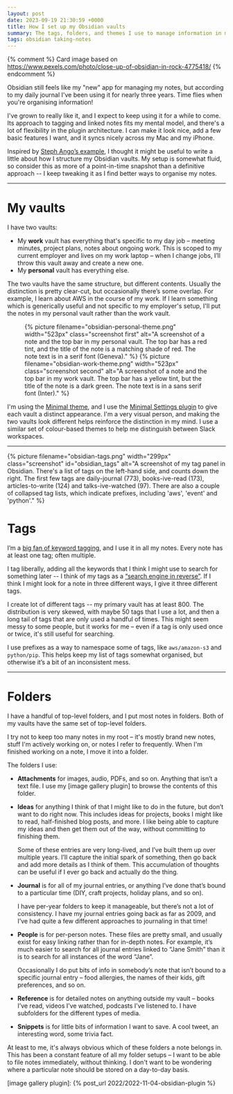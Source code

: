 ```yaml
---
layout: post
date: 2023-09-19 21:30:59 +0000
title: How I set up my Obsidian vaults
summary: The tags, folders, and themes I use to manage information in my Obsidian vaults.
tags: obsidian taking-notes
---
```


{% comment %}
  Card image based on https://www.pexels.com/photo/close-up-of-obsidian-in-rock-4775418/
{% endcomment %}

Obsidian still feels like my "new" app for managing my notes, but according to my daily journal I've been using it for nearly three years.
Time flies when you're organising information!

I've grown to really like it, and I expect to keep using it for a while to come.
Its approach to tagging and linked notes fits my mental model, and there's a lot of flexibility in the plugin architecture.
I can make it look nice, add a few basic features I want, and it syncs nicely across my Mac and my iPhone.

Inspired by [Steph Ango’s example][stephango], I thought it might be useful to write a little about how I structure my Obsidian vaults.
My setup is somewhat fluid, so consider this as more of a point-in-time snapshot than a definitive approach -- I keep tweaking it as I find better ways to organise my notes.

[stephango]: https://stephango.com/vault

---

# My vaults

I have two vaults:

*   My **work** vault has everything that's specific to my day job – meeting minutes, project plans, notes about ongoing work.
    This is scoped to my current employer and lives on my work laptop – when I change jobs, I’ll throw this vault away and create a new one.
*   My **personal** vault has everything else.

The two vaults have the same structure, but different contents.
Usually the distinction is pretty clear-cut, but occasionally there’s some overlap.
For example, I learn about AWS in the course of my work.
If I learn something which is generically useful and not specific to my employer's setup, I'll put the notes in my personal vault rather than the work vault.

<style type="x-text/scss">
  #screenshots {
    display: grid;
    grid-template-columns: auto;
    grid-gap: $default-grid-gap;

    /* This feels like it should be possible using the :nth-child selector,
     * but I couldn't get it working
     */

    .first {
      border-bottom-right-radius: 0;
      border-bottom-left-radius:  0;
    }

    .second {
      border-top-right-radius: 0;
      border-top-left-radius:  0;
    }
  }
</style>

<figure id="screenshots">
  {%
    picture
    filename="obsidian-personal-theme.png"
    width="523px"
    class="screenshot first"
    alt="A screenshot of a note and the top bar in my personal vault. The top bar has a red tint, and the title of the note is a matching shade of red. The note text is in a serif font (Geneva)."
  %}
  {%
    picture
    filename="obsidian-work-theme.png"
    width="523px"
    class="screenshot second"
    alt="A screenshot of a note and the top bar in my work vault. The top bar has a yellow tint, but the title of the note is a dark green. The note text is in a sans serif font (Inter)."
  %}
</figure>

I'm using the [Minimal theme], and I use the [Minimal Settings plugin] to give each vault a distinct appearance.
I'm a very visual person, and making the two vaults look different helps reinforce the distinction in my mind.
I use a similar set of colour-based themes to help me distinguish between Slack workspaces.

[Minimal theme]: https://minimal.guide/home
[Minimal Settings plugin]: https://minimal.guide/plugins/minimal-theme-settings

---

<style type="x-text/scss">
  @media screen and (min-width: 500px) {
    #obsidian_tags {
      display: inline-block;
      float: right;
      margin-left:    $default-padding;
      margin-bottom:  $default-padding;
      margin-top:    -$default-padding;
    }
  }
</style>

{%
  picture
  filename="obsidian-tags.png"
  width="299px"
  class="screenshot"
  id="obsidian_tags"
  alt="A screenshot of my tag panel in Obsidian. There's a list of tags on the left-hand side, and counts down the right. The first few tags are daily-journal (773), books-ive-read (173), articles-to-write (124) and talks-ive-watched (97). There are also a couple of collapsed tag lists, which indicate prefixes, including 'aws', 'event' and 'python'."
%}

# Tags

I’m a [big fan of keyword tagging][tagging], and I use it in all my notes.
Every note has at least one tag; often multiple.

I tag liberally, adding all the keywords that I think I might use to search for something later -- I think of my tags as a [“search engine in reverse”][search_engine].
If I think I might look for a note in three different ways, I give it three different tags.

I create lot of different tags -- my primary vault has at least 800.
The distribution is very skewed, with maybe 50 tags that I use a lot, and then a long tail of tags that are only used a handful of times.
This might seem messy to some people, but it works for me – even if a tag is only used once or twice, it's still useful for searching.

I use prefixes as a way to namespace some of tags, like `aws/amazon-s3` and `python/pip`.
This helps keep my list of tags somewhat organised, but otherwise it’s a bit of an inconsistent mess.

[tagging]: https://alexwlchan.net/2019/my-scanning-setup/#how-should-i-organise-my-files
[search_engine]: https://idlewords.com/talks/fan_is_a_tool_using_animal.htm

---

# Folders

I have a handful of top-level folders, and I put most notes in folders.
Both of my vaults have the same set of top-level folders.

I try not to keep too many notes in my root – it's mostly brand new notes, stuff I'm actively working on, or notes I refer to frequently.
When I'm finished working on a note, I move it into a folder.

The folders I use:

*   **Attachments** for images, audio, PDFs, and so on. Anything that isn’t a text file.
    I use my [image gallery plugin] to browse the contents of this folder.

*   **Ideas** for anything I think of that I might like to do in the future, but don’t want to do right now.
    This includes ideas for projects, books I might like to read, half-finished blog posts, and more.
    I like being able to capture my ideas and then get them out of the way, without committing to finishing them.

	  Some of these entries are very long-lived, and I’ve built them up over multiple years.
    I’ll capture the initial spark of something, then go back and add more details as I think of them.
    This accumulation of thoughts can be useful if I ever go back and actually do the thing.

*   **Journal** is for all of my journal entries, or anything I’ve done that’s bound to a particular time (DIY, craft projects, holiday plans, and so on).

	  I have per-year folders to keep it manageable, but there’s not a lot of consistency.
    I have my journal entries going back as far as 2009, and I’ve had quite a few different approaches to journaling in that time!

*   **People** is for per-person notes.
    These files are pretty small, and usually exist for easy linking rather than for in-depth notes.
    For example, it’s much easier to search for all journal entries linked to “Jane Smith” than it is to search for all instances of the word “Jane”.

	  Occasionally I do put bits of info in somebody’s note that isn’t bound to a specific journal entry – food allergies, the names of their kids, gift preferences, and so on.

*   **Reference** is for detailed notes on anything outside my vault – books I’ve read, videos I’ve watched, podcasts I’ve listened to.
    I have subfolders for the different types of media.

*   **Snippets** is for little bits of information I want to save. A cool tweet, an interesting word, some trivia fact.

At least to me, it's always obvious which of these folders a note belongs in.
This has been a constant feature of all my folder setups – I want to be able to file notes immediately, without thinking.
I don't want to be wondering where a particular note should be stored on a day-to-day basis.

[image gallery plugin]: {% post_url 2022/2022-11-04-obsidian-plugin %}
